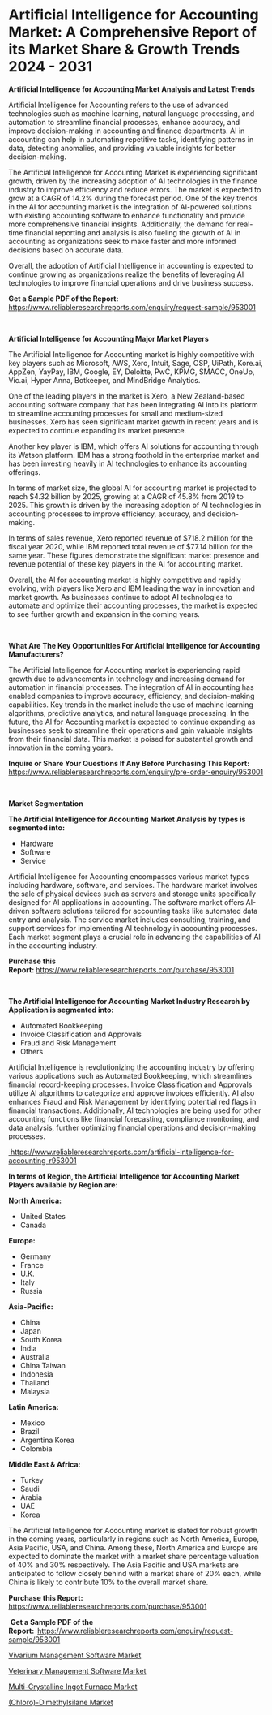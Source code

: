 <p><h1>Artificial Intelligence for Accounting Market: A Comprehensive Report of its Market Share & Growth Trends 2024 - 2031</h1></p><p><strong>Artificial Intelligence for Accounting Market Analysis and Latest Trends</strong></p>
<p><p>Artificial Intelligence for Accounting refers to the use of advanced technologies such as machine learning, natural language processing, and automation to streamline financial processes, enhance accuracy, and improve decision-making in accounting and finance departments. AI in accounting can help in automating repetitive tasks, identifying patterns in data, detecting anomalies, and providing valuable insights for better decision-making.</p><p>The Artificial Intelligence for Accounting Market is experiencing significant growth, driven by the increasing adoption of AI technologies in the finance industry to improve efficiency and reduce errors. The market is expected to grow at a CAGR of 14.2% during the forecast period. One of the key trends in the AI for accounting market is the integration of AI-powered solutions with existing accounting software to enhance functionality and provide more comprehensive financial insights. Additionally, the demand for real-time financial reporting and analysis is also fueling the growth of AI in accounting as organizations seek to make faster and more informed decisions based on accurate data.</p><p>Overall, the adoption of Artificial Intelligence in accounting is expected to continue growing as organizations realize the benefits of leveraging AI technologies to improve financial operations and drive business success.</p></p>
<p><strong>Get a Sample PDF of the Report:&nbsp;</strong> <a href="https://www.reliableresearchreports.com/enquiry/request-sample/953001">https://www.reliableresearchreports.com/enquiry/request-sample/953001</a></p>
<p>&nbsp;</p>
<p><strong>Artificial Intelligence for Accounting Major Market Players</strong></p>
<p><p>The Artificial Intelligence for Accounting market is highly competitive with key players such as Microsoft, AWS, Xero, Intuit, Sage, OSP, UiPath, Kore.ai, AppZen, YayPay, IBM, Google, EY, Deloitte, PwC, KPMG, SMACC, OneUp, Vic.ai, Hyper Anna, Botkeeper, and MindBridge Analytics.</p><p>One of the leading players in the market is Xero, a New Zealand-based accounting software company that has been integrating AI into its platform to streamline accounting processes for small and medium-sized businesses. Xero has seen significant market growth in recent years and is expected to continue expanding its market presence.</p><p>Another key player is IBM, which offers AI solutions for accounting through its Watson platform. IBM has a strong foothold in the enterprise market and has been investing heavily in AI technologies to enhance its accounting offerings.</p><p>In terms of market size, the global AI for accounting market is projected to reach $4.32 billion by 2025, growing at a CAGR of 45.8% from 2019 to 2025. This growth is driven by the increasing adoption of AI technologies in accounting processes to improve efficiency, accuracy, and decision-making.</p><p>In terms of sales revenue, Xero reported revenue of $718.2 million for the fiscal year 2020, while IBM reported total revenue of $77.14 billion for the same year. These figures demonstrate the significant market presence and revenue potential of these key players in the AI for accounting market.</p><p>Overall, the AI for accounting market is highly competitive and rapidly evolving, with players like Xero and IBM leading the way in innovation and market growth. As businesses continue to adopt AI technologies to automate and optimize their accounting processes, the market is expected to see further growth and expansion in the coming years.</p></p>
<p>&nbsp;</p>
<p><strong>What Are The Key Opportunities For Artificial Intelligence for Accounting Manufacturers?</strong></p>
<p><p>The Artificial Intelligence for Accounting market is experiencing rapid growth due to advancements in technology and increasing demand for automation in financial processes. The integration of AI in accounting has enabled companies to improve accuracy, efficiency, and decision-making capabilities. Key trends in the market include the use of machine learning algorithms, predictive analytics, and natural language processing. In the future, the AI for Accounting market is expected to continue expanding as businesses seek to streamline their operations and gain valuable insights from their financial data. This market is poised for substantial growth and innovation in the coming years.</p></p>
<p><strong>Inquire or Share Your Questions If Any Before Purchasing This Report:</strong> <a href="https://www.reliableresearchreports.com/enquiry/pre-order-enquiry/953001">https://www.reliableresearchreports.com/enquiry/pre-order-enquiry/953001</a></p>
<p>&nbsp;</p>
<p><strong>Market Segmentation</strong></p>
<p><strong>The Artificial Intelligence for Accounting Market Analysis by types is segmented into:</strong></p>
<p><ul><li>Hardware</li><li>Software</li><li>Service</li></ul></p>
<p><p>Artificial Intelligence for Accounting encompasses various market types including hardware, software, and services. The hardware market involves the sale of physical devices such as servers and storage units specifically designed for AI applications in accounting. The software market offers AI-driven software solutions tailored for accounting tasks like automated data entry and analysis. The service market includes consulting, training, and support services for implementing AI technology in accounting processes. Each market segment plays a crucial role in advancing the capabilities of AI in the accounting industry.</p></p>
<p><strong>Purchase this Report:&nbsp;</strong><a href="https://www.reliableresearchreports.com/purchase/953001">https://www.reliableresearchreports.com/purchase/953001</a></p>
<p>&nbsp;</p>
<p><strong>The Artificial Intelligence for Accounting Market Industry Research by Application is segmented into:</strong></p>
<p><ul><li>Automated Bookkeeping</li><li>Invoice Classification and Approvals</li><li>Fraud and Risk Management</li><li>Others</li></ul></p>
<p><p>Artificial Intelligence is revolutionizing the accounting industry by offering various applications such as Automated Bookkeeping, which streamlines financial record-keeping processes. Invoice Classification and Approvals utilize AI algorithms to categorize and approve invoices efficiently. AI also enhances Fraud and Risk Management by identifying potential red flags in financial transactions. Additionally, AI technologies are being used for other accounting functions like financial forecasting, compliance monitoring, and data analysis, further optimizing financial operations and decision-making processes.</p></p>
<p><a href="https://www.reliableresearchreports.com/artificial-intelligence-for-accounting-r953001">&nbsp;https://www.reliableresearchreports.com/artificial-intelligence-for-accounting-r953001</a></p>
<p><strong>In terms of Region, the Artificial Intelligence for Accounting Market Players available by Region are:</strong></p>
<p>
    <p> <strong> North America: </strong>
        <ul>
            <li>United States</li>
            <li>Canada</li>
        </ul>
        </p> 
    <p> <strong> Europe: </strong>
        <ul>
            <li>Germany</li>
            <li>France</li>
            <li>U.K.</li>
            <li>Italy</li>
            <li>Russia</li>
        </ul>
        </p> 
    <p> <strong> Asia-Pacific: </strong>
        <ul>
            <li>China</li>
            <li>Japan</li>
            <li>South Korea</li>
            <li>India</li>
            <li>Australia</li>
            <li>China Taiwan</li>
            <li>Indonesia</li>
            <li>Thailand</li>
            <li>Malaysia</li>
        </ul>
        </p> 
    <p> <strong> Latin America: </strong>
        <ul>
            <li>Mexico</li>
            <li>Brazil</li>
            <li>Argentina Korea</li>
            <li>Colombia</li>
        </ul>
        </p> 
    <p> <strong> Middle East & Africa: </strong>
        <ul>
            <li>Turkey</li>
            <li>Saudi</li>
            <li>Arabia</li>
            <li>UAE</li>
            <li>Korea</li>
        </ul>
    </p>
    </p>
<p><p>The Artificial Intelligence for Accounting market is slated for robust growth in the coming years, particularly in regions such as North America, Europe, Asia Pacific, USA, and China. Among these, North America and Europe are expected to dominate the market with a market share percentage valuation of 40% and 30% respectively. The Asia Pacific and USA markets are anticipated to follow closely behind with a market share of 20% each, while China is likely to contribute 10% to the overall market share.</p></p>
<p><strong>Purchase this Report: </strong><a href="https://www.reliableresearchreports.com/purchase/953001">https://www.reliableresearchreports.com/purchase/953001</a></p>
<p>&nbsp;<strong>Get a Sample PDF of the Report:&nbsp;&nbsp;</strong><a href="https://www.reliableresearchreports.com/enquiry/request-sample/953001">https://www.reliableresearchreports.com/enquiry/request-sample/953001</a></p>
<p><strong></strong></p>
<p><p><a href="https://github.com/eeaveuhhh/Market-Research-Report-List-2/blob/main/vivarium-management-software-market.md">Vivarium Management Software Market</a></p><p><a href="https://github.com/brentleyjimmiealvaradoz4l1rea/Market-Research-Report-List-2/blob/main/veterinary-management-software-market.md">Veterinary Management Software Market</a></p><p><a href="https://www.linkedin.com/pulse/multi-crystalline-ingot-furnace-market-analysis-sze-forecasted-3xkxe">Multi-Crystalline Ingot Furnace Market</a></p><p><a href="https://www.linkedin.com/pulse/chloro-dimethylsilane-market-offers-provide-insightful-data-time-l8wze?trackingId=RPRj6evT4qOQ7gfHgSbDOw%3D%3D">(Chloro)-Dimethylsilane Market</a></p></p>